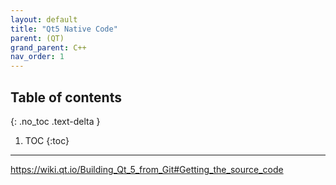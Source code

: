 ```yaml
---
layout: default
title: "Qt5 Native Code"
parent: (QT)
grand_parent: C++
nav_order: 1
---
```


## Table of contents
{: .no_toc .text-delta }

1. TOC
{:toc}

---

https://wiki.qt.io/Building_Qt_5_from_Git#Getting_the_source_code